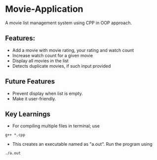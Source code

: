 # Movie-Application
A movie list management system using CPP in OOP approach. 

## Features:
- Add a movie with movie rating, your rating and watch count
- Increase watch count for a given movie
- Display all movies in the list
- Detects duplicate movies, if such input provided


## Future Features
- Prevent display when list is empty.
- Make it user-friendly.

## Key Learnings
- For compiling multiple files in terminal; use 
```
g++ *.cpp
```
- This creates an executable named as "a.out". Run the program using
```
./a.out
```